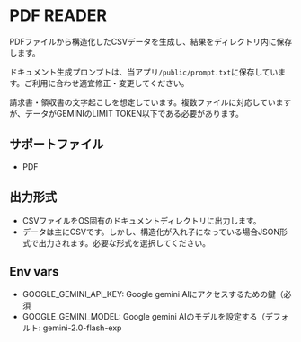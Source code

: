 # PDF READER
PDFファイルから構造化したCSVデータを生成し、結果をディレクトリ内に保存します。

ドキュメント生成プロンプトは、当アプリ`/public/prompt.txt`に保存しています。ご利用に合わせ適宜修正・変更してください。

請求書・領収書の文字起こしを想定しています。複数ファイルに対応していますが、データがGEMINIのLIMIT TOKEN以下である必要があります。

## サポートファイル
- PDF

## 出力形式
- CSVファイルをOS固有のドキュメントディレクトリに出力します。
- データは主にCSVです。しかし、構造化が入れ子になっている場合JSON形式で出力されます。必要な形式を選択してください。
  
## Env vars
- GOOGLE_GEMINI_API_KEY: Google gemini AIにアクセスするための鍵（必須
- GOOGLE_GEMINI_MODEL: Google gemini AIのモデルを設定する（デフォルト: gemini-2.0-flash-exp